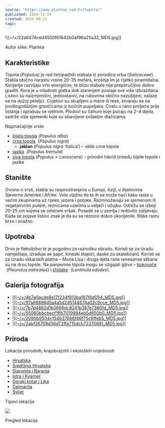 ```yaml
---
source: "https://www.plantea.com.hr/topola/"
published: 2014-11-24
created: 2025-09-21
tags:
---
```

![[~/×/22a6474ced4550f61642b0af96a25a32_MD5.jpg]]

Autor slike: Plantea

## Karakteristike

Topola (*Populus*) je rod listopadnih stabala iz porodice vrba (*Salicaceae*). Stabla obično narastu visine 20-35 metara, krošnja im je rijetko piramidalna. Korijenje razvijaju vrlo energično, te blizu stabala nije preporučljivo dobro graditi. Kora je u mladosti glatka dok starenjem postaje sve više izbrazdana. Listovi su naizmjenični, jednostavni, na rubovima obično nazubljeni, nalaze se na dužoj peteljci. Cvjetovi su skupljeni u mace ili rese, stvaraju se na prošlogodišnjim grančicama iz bočnih pupoljaka. Cvatu u rano proljeće prije listanja i oprašuju se vjetrom. Plodovi su čahure koje pucaju na 2-4 dijela, sadrže više sjemenki koje su obavijene svilastim dlačicama.

Najznačajnije vrste

- [bijela topola](https://www.plantea.com.hr/bijela-topola/) (*Populus alba*)
- [crna topola](https://www.plantea.com.hr/crna-topola/)  (*Populus nigra*)
	- **jablan** (*Populus nigra* ‘Italica’) – oblik crne topole
- [jasika](https://www.plantea.com.hr/jasika/)  (*Populus tremula*)
- [siva topola](https://www.plantea.com.hr/siva-topola/) (*Populus × canescens*) – prirodni hibrid između bijele topole i jasike

## Stanište

Ovisno o vrsti, stabla su rasprostranjena u Europi, Aziji, u dijelovima Sjeverne Amerike i Afrike. Vole vlažno tlo te ih se može naći kako raste u većim skupinama uz rijeke, jezera i potoke. Razmnožavaju se sjemenom ili vegetativnim putem, reznicama uzetima u veljači i ožujku. Odrežu se izboji 20-25 cm kojima se odstrani vršak. Posade se u zemlju i redovito zalijevaju. Kada se pojave listovi znak je da su se reznice dobro ukorijenile. Biljke rastu brzo i snažno.

## Upotreba

Drvo je fleksibilno te je pogodno za raznoliku obradu. Koristi se za izradu namještaja, izrađuje se papir, kineski štapići, daske za skateboard. Koristi se za izradu slikarskih platna – Mona Lisa i druga djela rane renesanse slikana su na drvu topole. Na panjevima topola mogu se uzgajati gljive – [bukovače](https://www.plantea.com.hr/uzgoj-bukovaca/)  (*Pleurotus ostreatus*) i [shiitake](https://www.plantea.com.hr/shiitake/)  (*Lentinula edodes*).

## Galerija fotografija

- [![[~/×/4b7a0acde8e17f234f913ba187f4d054_MD5.jpg]]](https://www.plantea.com.hr/wp-content/uploads/2015/05/topola-19.jpg)
- [![[~/×/97a66886d5a4a5d2d5144674a02c9cce_MD5.jpg]]](https://www.plantea.com.hr/wp-content/uploads/2015/05/topola-18.jpg)
- [![[~/×/7b7d4862d1b0666dc8241b387e7360fd_MD5.jpg]]](https://www.plantea.com.hr/wp-content/uploads/2015/05/bijela-topola-12.jpg)
- [![[~/×/55060bbcbecf1ffb7019994eb5d650b0_MD5.jpg]]](https://www.plantea.com.hr/wp-content/uploads/2015/05/bijela-topola-11.jpg)
- [![[~/×/2090b9504c154b376b6f46f75c6ffeb5_MD5.jpg]]](https://www.plantea.com.hr/wp-content/uploads/2014/12/topola-11.jpg)
- [![[~/×/2abf26759d36d72ffa715dcb72370681_MD5.jpg]]](https://www.plantea.com.hr/wp-content/uploads/2014/10/bijela-topola.jpg)

## Priroda

Lokacije prirodnih, krajobraznih i ekoloških vrijednosti

- [Hrvatska](https://www.plantea.com.hr/priroda/kategorije/hrvatska/)
- [Središnja Hrvatska](https://www.plantea.com.hr/priroda/kategorije/hrvatska/sredisnja-hrvatska/)
- [Slavonija i Baranja](https://www.plantea.com.hr/priroda/kategorije/hrvatska/slavonija-i-baranja/)
- [Istra i Kvarner](https://www.plantea.com.hr/priroda/kategorije/hrvatska/istra-i-kvarner/)
- [Gorski kotar i Lika](https://www.plantea.com.hr/priroda/kategorije/hrvatska/gorski-kotar-i-lika/)
- [Dalmacija](https://www.plantea.com.hr/priroda/kategorije/hrvatska/dalmacija/)
- [Svijet](https://www.plantea.com.hr/priroda/kategorije/svijet/)

Tipovi lokacija

![](https://www.plantea.com.hr/topola/www.w3.org/2000/svg'%20viewBox='0%200%20306%20425'%3E%3C/svg%3E)

Pregled lokacija